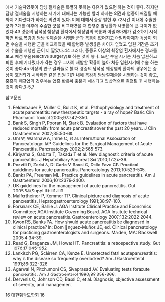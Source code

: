 에서 기술하였듯이 담낭 절제술은 특별히 못하는 이유가 없으면 하는 것이 좋다. 하지만 담낭 절제술을 시행하는 시기에 대해서는 가능한 빨리 하자는 의견과 염증이 해결될 때까지 기다렸다가 하자는 의견이 있다. 이에 대해서 증상 발현 후 72시간 이내에 수술한 군과 3개월 이후에 수술한 군을 비교하였을 때 합병증 발생률과 사망률에 큰 차이가 없었다.43 경증의 담석성 췌장염 환자에서 췌장염의 복통과 아밀라아제가 감소하기 시작하면 바로 복강경 담낭 절제술을 시행한 군과 복통이 없어지고 아밀라아제가 정상이 되면 수술을 시행한 군을 비교하였을 때 합병증 발생률은 차이가 없었고 입원 기간은 조기에 수술을 시행한 군이 더 짧았다.44 그러나, 중등도 이상의 췌장염 환자에서는 경과를 보고 예정 수술(elective surgery)로 하는 것이 좋다. 또한 수술 시기는 처음 입원하고 퇴원 후에 기다렸다가 하는 경우 그사이 재발할 확률이 높아 처음 입원시기에 수술 하는 것이 좋다.45 이상의 연구 결과들로 볼 때 경증의 담석성 췌장염의 환자의 경우에는 증상이 호전되기 시작하면 같은 입원 기간 내에 복강경 담낭절제술을 시행하는 것이 좋고, 중증의 췌장염의 경우에는 염증 반응이 충분히 해소되고 임상적으로 호전된 후 시행하는 것이 좋다.3-5,7

참고문헌

1. Felderbauer P, Müller C, Bulut K, et al. Pathophysiology and treatment of acute pancreatitis: new therapeutic targets - a ray of hope? Basic Clin Pharmacol Toxicol 2005;97:342-350.
2. Bank S, Singh P, Pooran N, Stark B. Evaluation of factors that have reduced mortality from acute pancreatitisover the past 20 years. J Clin Gastroenterol 2002;35:50-60.
3. Uhl W, Warshaw A, Imrie C, et al. International Association of Pancreatology: IAP Guidelines for the Surgical Management of Acute Pancreatitis. Pancreatology 2002;2:565-573.
4. Kiriyama S, Gabata T, Takada T et al. New diagnostic criteria of acute pancreatitis. J Hepatobiliary Pancreat Sci 2010;17:24-36.
5. Pezzilli R, Zerbi A, Di Carlo V, Bassi C, Delle Fave GF. Practical guidelines for acute pancreatitis. Pancreatology 2010;10:523-535.
6. Banks PA, Freeman ML. Practice guidelines in acute pancreatitis. Am J Gastroenterol 2006;101:2379-2400.
7. UK guidelines for the management of acute pancreatitis. Gut 2005;54(Suppl III):iii1-iii9.
8. Malfertheiner P, Kemmer TP. Clinical picture and diagnosis of acute pancreatitis. Hepatogastroenterology 1991;38:97-100.
9. Forsmark CE, Baillie J. AGA Institute Clinical Practice and Economics Committee; AGA Institute Governing Board. AGA Institute technical review on acute pancreatitis. Gastroenterology 2007;132:2022-2044.
10. Kwon RS, Banks PA. How should acute pancreatitis be diagnosed in clinical practice? In: Dom nguez-Muñoz JE, ed. Clinical pancreatology for practicing gastroenterologists and surgeons. Malden, MA: Blackwell 2005;4:34-39.
11. Read G, Braganza JM, Howat HT. Pancreatitis: a retrospective study. Gut 1976;17:945-952.
12. Lankisch PG, Schirren CA, Kunze E. Undetected fatal acutepancreatitis: why is the disease so frequently overlooked? Am J Gastroenterol 1991;86:322-326
13. Agarwal N, Pitchumoni CS, Sivaprasad AV. Evaluating tests foracute pancreatitis. Am J Gastroenterol 1990;85:356-366.
14. Dervenis C, Johnson CD, Bassi C, et al. Diagnosis, objective assessment of severity, and management

16 대한췌담도학회
<PAGE>16